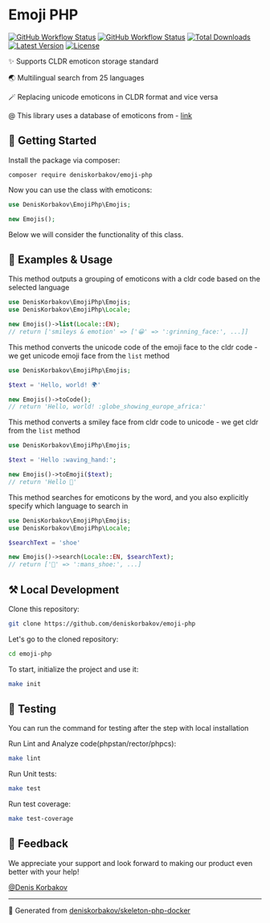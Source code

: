 # Emoji PHP

<a href="https://github.com/deniskorbakov/emoji-php"><img alt="GitHub Workflow Status" src="https://github.com/deniskorbakov/emoji-php/actions/workflows/lint.yml/badge.svg"></a>
<a href="https://github.com/deniskorbakov/emoji-php"><img alt="GitHub Workflow Status" src="https://github.com/deniskorbakov/emoji-php/actions/workflows/tests.yml/badge.svg"></a>
<a href="https://packagist.org/packages/deniskorbakov/emoji-php"><img alt="Total Downloads" src="https://img.shields.io/packagist/dt/deniskorbakov/emoji-php"></a>
<a href="https://packagist.org/packages/deniskorbakov/emoji-php"><img alt="Latest Version" src="https://img.shields.io/packagist/v/deniskorbakov/emoji-php"></a>
<a href="https://packagist.org/packages/deniskorbakov/emoji-php"><img alt="License" src="https://img.shields.io/packagist/l/deniskorbakov/emoji-php"></a>

✨ Supports CLDR emoticon storage standard

🌏 Multilingual search from 25 languages

🪄 Replacing unicode emoticons in CLDR format and vice versa

@ This library uses a database of emoticons from - [link](https://github.com/milesj/emojibase)

## 📝 Getting Started

Install the package via composer:
```shell
composer require deniskorbakov/emoji-php
```

Now you can use the class with emoticons:
```php
use DenisKorbakov\EmojiPhp\Emojis;

new Emojis();
```

Below we will consider the functionality of this class.

## 📖 Examples & Usage

This method outputs a grouping of emoticons with a cldr code based on the selected language

```php
use DenisKorbakov\EmojiPhp\Emojis;
use DenisKorbakov\EmojiPhp\Locale;

new Emojis()->list(Locale::EN);
// return ['smileys & emotion' => ['😀' => ':grinning_face:', ...]]
```
This method converts the unicode code of the emoji face to the cldr code - we get unicode emoji face from the ``list`` method

```php
use DenisKorbakov\EmojiPhp\Emojis;

$text = 'Hello, world! 🌍️'

new Emojis()->toCode();
// return 'Hello, world! :globe_showing_europe_africa:'
```

This method converts a smiley face from cldr code to unicode - we get cldr from the ``list`` method

```php
use DenisKorbakov\EmojiPhp\Emojis;

$text = 'Hello :waving_hand:';

new Emojis()->toEmoji($text);
// return 'Hello 👋'
```

This method searches for emoticons by the word, and you also explicitly specify which language to search in

```php
use DenisKorbakov\EmojiPhp\Emojis;
use DenisKorbakov\EmojiPhp\Locale;

$searchText = 'shoe'

new Emojis()->search(Locale::EN, $searchText);
// return ['👞' => ':mans_shoe:', ...]
```

## ⚒️ Local Development

Clone this repository:
```bash
git clone https://github.com/deniskorbakov/emoji-php
```

Let's go to the cloned repository:
```bash
cd emoji-php
```

To start, initialize the project and use it:
```bash
make init
```

## 🧪 Testing

You can run the command for testing after the step with local installation

Run Lint and Analyze code(phpstan/rector/phpcs):
```bash
make lint
```

Run Unit tests:
```bash
make test
```

Run test coverage:
```bash
make test-coverage
```

## 🤝 Feedback

We appreciate your support and look forward to making our product even better with your help!

[@Denis Korbakov](https://github.com/deniskorbakov)

---

📝 Generated from [deniskorbakov/skeleton-php-docker](https://github.com/deniskorbakov/skeleton-php-docker)
